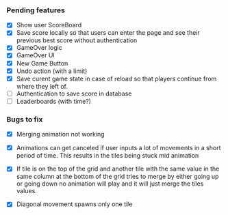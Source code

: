 ### Pending features
- [x] Show user ScoreBoard
- [x] Save score locally so that users can enter the page and see their previous best score without authentication
- [x] GameOver logic
- [x] GameOver UI
- [x] New Game Button
- [x] Undo action (with a limit)
- [x] Save curent game state in case of reload so that players continue from where they left of.
- [ ] Authentication to save score in database
- [ ] Leaderboards (with time?)
 
### Bugs to fix 
- [x] Merging animation not working
- [x] Animations can get canceled if user inputs a lot of movements in a short period of time. This results in the tiles being stuck mid animation
- [x] If tile is on the top of the grid and another tile with the same value in the same column at the bottom of the grid tries to merge by either going up or going down no animation will play and it will just merge the tiles values.
- [x] Diagonal movement spawns only one tile 

